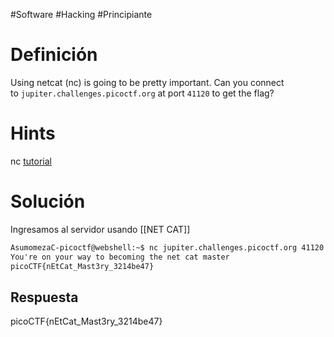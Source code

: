 #Software #Hacking #Principiante
# Definición
Using netcat (nc) is going to be pretty important. Can you connect to `jupiter.challenges.picoctf.org` at port `41120` to get the flag?

# Hints
nc [tutorial](https://linux.die.net/man/1/nc)

# Solución
Ingresamos al servidor usando [[NET CAT]]

```cmd
AsumomezaC-picoctf@webshell:~$ nc jupiter.challenges.picoctf.org 41120
You're on your way to becoming the net cat master
picoCTF{nEtCat_Mast3ry_3214be47}
```
## Respuesta
picoCTF{nEtCat_Mast3ry_3214be47}